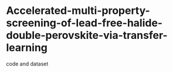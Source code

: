 # Accelerated-multi-property-screening-of-lead-free-halide-double-perovskite-via-transfer-learning
code and dataset
